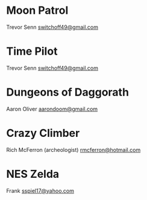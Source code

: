 # Moon Patrol 

Trevor Senn
switchoff49@gmail.com

# Time Pilot

Trevor Senn
switchoff49@gmail.com

# Dungeons of Daggorath

Aaron Oliver
aarondoom@gmail.com

# Crazy Climber

Rich McFerron (archeologist)
rmcferron@hotmail.com

# NES Zelda

Frank
sspiel17@yahoo.com
